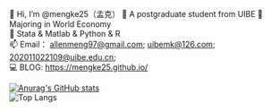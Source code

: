 👋 Hi, I’m @mengke25（孟克）
👀 A postgraduate student from UIBE 
🌱 Majoring in World Economy  
💞️ Stata & Matlab & Python & R  
📫 Email：  allenmeng97@gmail.com;       uibemk@126.com;          202011022109@uibe.edu.cn;  
💻 BLOG: https://mengke25.github.io/

[![Anurag's GitHub stats](https://github-readme-stats.vercel.app/api?username=mengke25&theme=radical&rank_icon=percentile)](https://github.com/anuraghazra/github-readme-stats) <br />
![Top Langs](https://github-readme-stats.vercel.app/api/top-langs/?username=mengke25&hide=ipynb,html,JavaScript,TypeScript,CSS,C++,GLSL,Notebook,TeX,SCSS)

<!---
mengke25/mengke25 is a ✨ special ✨ repository because its `README.md` (this file) appears on your GitHub profile.  
You can click the Preview link to take a look at your changes.  
--->
